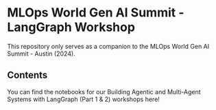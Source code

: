 # MLOps World Gen AI Summit - LangGraph Workshop

This repository only serves as a companion to the MLOps World Gen AI Summit - Austin (2024).

## Contents

You can find the notebooks for our Building Agentic and Multi-Agent Systems with LangGraph (Part 1 & 2) workshops here!
